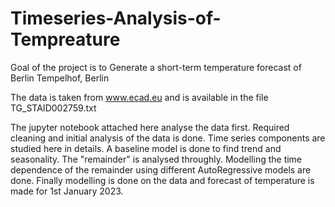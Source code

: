# Timeseries-Analysis-of-Tempreature

Goal of the project is to Generate a short-term temperature forecast of Berlin Tempelhof, Berlin

The data is taken from www.ecad.eu and is available in the file TG_STAID002759.txt

The jupyter notebook attached here analyse the data first. Required cleaning and initial analysis of the data is done. Time series components are studied here in details. A baseline model is done to find trend and seasonality. The "remainder" is analysed throughly. Modelling the time dependence of the remainder using different AutoRegressive models are done. Finally modelling is done on the data and forecast of temperature  is made for 1st January 2023.
